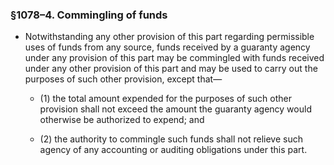 ### §1078–4. Commingling of funds
* Notwithstanding any other provision of this part regarding permissible uses of funds from any source, funds received by a guaranty agency under any provision of this part may be commingled with funds received under any other provision of this part and may be used to carry out the purposes of such other provision, except that—

  * (1) the total amount expended for the purposes of such other provision shall not exceed the amount the guaranty agency would otherwise be authorized to expend; and

  * (2) the authority to commingle such funds shall not relieve such agency of any accounting or auditing obligations under this part.